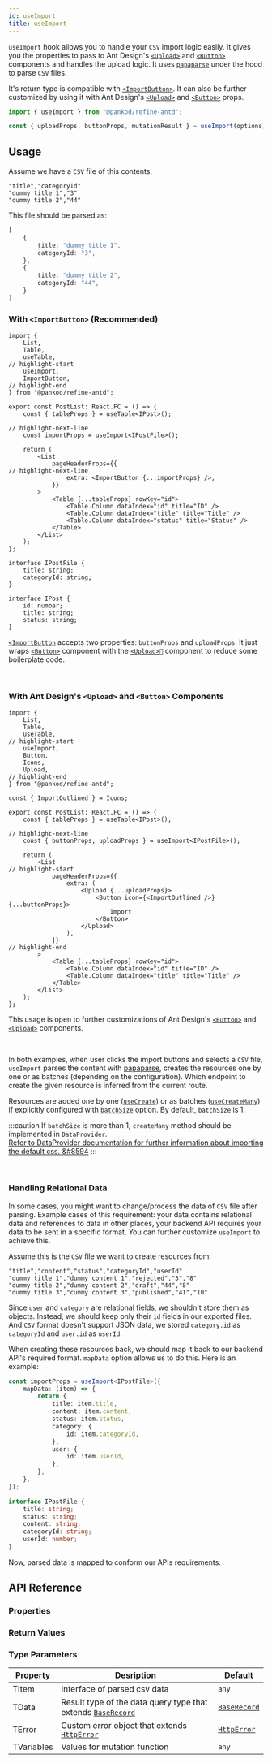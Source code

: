 ```yaml
---
id: useImport
title: useImport
---
```


`useImport` hook allows you to handle your `CSV` import logic easily. It gives you the properties to pass to Ant Design's [`<Upload>`][Upload] and [`<Button>`][Button] components and handles the upload logic. It uses [`papaparse`][papaparse] under the hood to parse `CSV` files. 

It's return type is compatible with [`<ImportButton>`][ImportButton]. It can also be further customized by using it with Ant Design's [`<Upload>`][Upload] and [`<Button>`][Button] props.

```ts
import { useImport } from "@pankod/refine-antd";

const { uploadProps, buttonProps, mutationResult } = useImport(options);
```

## Usage

Assume we have a `CSV` file of this contents:

```csv title="dummy.csv"
"title","categoryId"
"dummy title 1","3"
"dummy title 2","44"
```

This file should be parsed as:

```ts
[
    {
        title: "dummy title 1",
        categoryId: "3",
    },
    {
        title: "dummy title 2",
        categoryId: "44",
    }
]
```

### With `<ImportButton>` (Recommended)

```tsx
import {
    List,
    Table,
    useTable,
// highlight-start
    useImport,
    ImportButton,
// highlight-end
} from "@pankod/refine-antd";

export const PostList: React.FC = () => {
    const { tableProps } = useTable<IPost>();

// highlight-next-line
    const importProps = useImport<IPostFile>();

    return (
        <List
            pageHeaderProps={{
// highlight-next-line
                extra: <ImportButton {...importProps} />,
            }}
        >
            <Table {...tableProps} rowKey="id">
                <Table.Column dataIndex="id" title="ID" />
                <Table.Column dataIndex="title" title="Title" />
                <Table.Column dataIndex="status" title="Status" />
            </Table>
        </List>
    );
};

interface IPostFile {
    title: string;
    categoryId: string;
}

interface IPost {
    id: number;
    title: string;
    status: string;
}
```

[`<ImportButton`][ImportButton] accepts two properties: `buttonProps` and `uploadProps`. It just wraps [`<Button>`][Button] component with the [`<Upload>`][Upload] component to reduce some boilerplate code.

<br />

### With Ant Design's `<Upload>` and `<Button>` Components

```tsx
import {
    List,
    Table,
    useTable,
// highlight-start
    useImport,
    Button,
    Icons,
    Upload,
// highlight-end
} from "@pankod/refine-antd";

const { ImportOutlined } = Icons;

export const PostList: React.FC = () => {
    const { tableProps } = useTable<IPost>();

// highlight-next-line
    const { buttonProps, uploadProps } = useImport<IPostFile>();

    return (
        <List
// highlight-start
            pageHeaderProps={{
                extra: (
                    <Upload {...uploadProps}>
                        <Button icon={<ImportOutlined />} {...buttonProps}>
                            Import
                        </Button>
                    </Upload>
                ),
            }}
// highlight-end
        >
            <Table {...tableProps} rowKey="id">
                <Table.Column dataIndex="id" title="ID" />
                <Table.Column dataIndex="title" title="Title" />
            </Table>
        </List>
    );
};
```

This usage is open to further customizations of Ant Design's [`<Button>`][Button] and [`<Upload>`][Upload] components.

<br />

In both examples, when user clicks the import buttons and selects a `CSV` file, `useImport` parses the content with [papaparse][papaparse], creates the resources one by one or as batches (depending on the configuration). Which endpoint to create the given resource is inferred from the current route.

Resources are added one by one ([`useCreate`][useCreate]) or as batches ([`useCreateMany`][useCreateMany]) if explicitly configured with [`batchSize`](#useimport-options) option. By default, `batchSize` is 1.

:::caution
If `batchSize` is more than 1, `createMany` method should be implemented in `DataProvider`.  
[Refer to DataProvider documentation for further information about importing the default css. &#8594][DataProvider]
:::

<br />

### Handling Relational Data

In some cases, you might want to change/process the data of `CSV` file after parsing. Example cases of this requirement: your data contains relational data and references to data in other places, your backend API requires your data to be sent in a specific format. You can further customize `useImport` to achieve this.

Assume this is the `CSV` file we want to create resources from:

```csv title="dummy.csv"
"title","content","status","categoryId","userId"
"dummy title 1","dummy content 1","rejected","3","8"
"dummy title 2","dummy content 2","draft","44","8"
"dummy title 3","cummy content 3","published","41","10"
```

Since `user` and `category` are relational fields, we shouldn't store them as objects. Instead, we should keep only their `id` fields in our exported files. And `CSV` format doesn't support JSON data, we stored `category.id` as `categoryId` and `user.id` as `userId`.

When creating these resources back, we should map it back to our backend API's required format. `mapData` option allows us to do this. Here is an example:

```ts
const importProps = useImport<IPostFile>({
    mapData: (item) => {
        return {
            title: item.title,
            content: item.content,
            status: item.status,
            category: {
                id: item.categoryId,
            },
            user: {
                id: item.userId,
            },
        };
    },
});

interface IPostFile {
    title: string;
    status: string;
    content: string;
    categoryId: string;
    userId: number;
}
```
Now, parsed data is mapped to conform our APIs requirements.

## API Reference

### Properties

<PropsTable module="@pankod/refine-antd/useImport"/>

### Return Values
### Type Parameters

| Property   | Desription                                                                 | Default                    |
| ---------- | -------------------------------------------------------------------------- | -------------------------- |
| TItem      | Interface of parsed csv data                                               | `any`                      |
| TData      | Result type of the data query type that extends [`BaseRecord`][BaseRecord] | [`BaseRecord`][BaseRecord] |
| TError     | Custom error object that extends [`HttpError`][HttpError]                  | [`HttpError`][HttpError]   |
| TVariables | Values for mutation function                                               | `any`                      |

[Button]: https://ant.design/components/button/
[Upload]: https://ant.design/components/upload/
[ImportButton]: /api-reference/antd/components/buttons/import.md
[useCreate]: /docs/api-reference/core/hooks/data/useCreate/
[useCreateMany]: /api-reference/core/hooks/data/useCreateMany.md
[DataProvider]: /api-reference/core/providers/data-provider.md
[BaseRecord]: /api-reference/core/interfaces.md#baserecord
[HttpError]: /api-reference/core/interfaces.md#httperror
[papaparse]: https://www.papaparse.com/docs
[useMutation]: https://react-query.tanstack.com/reference/useMutation
[Number.MAX_SAFE_INTEGER]: https://developer.mozilla.org/en-US/docs/Web/JavaScript/Reference/Global_Objects/Number/MAX_SAFE_INTEGER
[SuccessErrorNotification]: /api-reference/core/interfaces.md#successerrornotification
